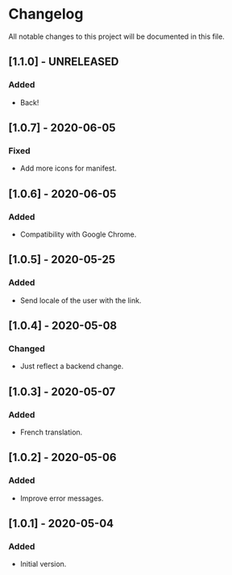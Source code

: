 # Changelog

All notable changes to this project will be documented in this file.

## [1.1.0] - UNRELEASED

### Added

- Back!

## [1.0.7] - 2020-06-05

### Fixed

- Add more icons for manifest.

## [1.0.6] - 2020-06-05

### Added

- Compatibility with Google Chrome.

## [1.0.5] - 2020-05-25

### Added

- Send locale of the user with the link.

## [1.0.4] - 2020-05-08

### Changed

- Just reflect a backend change.

## [1.0.3] - 2020-05-07

### Added

- French translation.

## [1.0.2] - 2020-05-06

### Added

- Improve error messages.

## [1.0.1] - 2020-05-04

### Added

- Initial version.